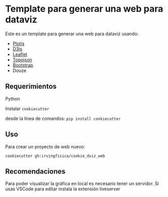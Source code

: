 Template para generar una web para dataviz
====================

Este es un template para generar una web para dataviz usando:
- [Plotjs](https://observablehq.com/plot/)
- [D3js](https://d3js.org/)
- [Leaflet](https://leafletjs.com/)
- [Topojson](https://github.com/topojson/topojson)
- [Bootstrap](https://getbootstrap.com/)
- Douze

Requerimientos
------------
Python

Instalar `cookiecutter`

desde la línea de comandos: `pip install cookiecutter`    

Uso
-----
Para crear un proyecto de web nuevo:

`cookiecutter gh:irvingfisica/cookie_dviz_web`

Recomendaciones
-----
Para poder visualizar la gráfica en local es necesario tener un servidor. Si usas VSCode para editar instala la extensión liveserver